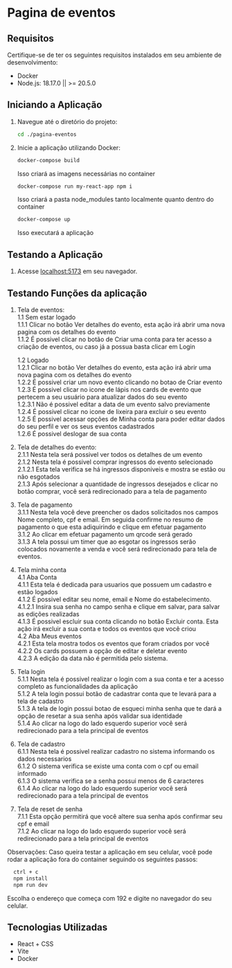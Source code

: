 # Pagina de eventos

## Requisitos

Certifique-se de ter os seguintes requisitos instalados em seu ambiente de desenvolvimento:

- Docker
- Node.js: 18.17.0 || >= 20.5.0

## Iniciando a Aplicação

1. Navegue até o diretório do projeto:

   ```bash
   cd ./pagina-eventos
   ```

2. Inicie a aplicação utilizando Docker:

   ```bash
   docker-compose build
   ```
   
   Isso criará as imagens necessárias no container
   
   ```bash
   docker-compose run my-react-app npm i
   ```
   
   Isso criará a pasta node_modules tanto localmente quanto dentro do container
   
   ```bash
   docker-compose up
   ```
   
   Isso executará a aplicação

## Testando a Aplicação

1. Acesse [localhost:5173](http://localhost:5173) em seu navegador.

## Testando Funções da aplicação

1. Tela de eventos:  
   1.1 Sem estar logado  
   1.1.1 Clicar no botão Ver detalhes do evento, esta ação irá abrir uma nova pagina com os detalhes do evento  
   1.1.2 É possivel clicar no botão de Criar uma conta para ter acesso a criação de eventos, ou caso já a possua basta clicar em Login  

   1.2 Logado  
   1.2.1 Clicar no botão Ver detalhes do evento, esta ação irá abrir uma nova pagina com os detalhes do evento  
   1.2.2 É possivel criar um novo evento clicando no botao de Criar evento  
   1.2.3 É possivel clicar no icone de lápis nos cards de evento que pertecem a seu usuário para atualizar dados do seu evento  
   1.2.3.1 Não é possivel editar a data de um evento salvo previamente  
   1.2.4 É possivel clicar no icone de lixeira para excluir o seu evento  
   1.2.5 É possivel acessar opções de Minha conta para poder editar dados do seu perfil e ver os seus eventos cadastrados  
   1.2.6 É possivel deslogar de sua conta  

2. Tela de detalhes do evento:  
   2.1.1 Nesta tela será possivel ver todos os detalhes de um evento  
   2.1.2 Nesta tela é possivel comprar ingressos do evento selecionado  
   2.1.2.1 Esta tela verifica se há ingressos disponiveis e mostra se estão ou não esgotados  
   2.1.3 Após selecionar a quantidade de ingressos desejados e clicar no botão comprar, você será redirecionado para a tela de pagamento  

3. Tela de pagamento  
   3.1.1 Nesta tela você deve preencher os dados solicitados nos campos Nome completo, cpf e email. Em seguida confirme no resumo de pagamento o que esta adiquirindo e clique em efetuar pagamento  
   3.1.2 Ao clicar em efetuar pagamento um qrcode será gerado  
   3.1.3 A tela possui um timer que ao esgotar os ingressos serão colocados novamente a venda e você será redirecionado para tela de eventos.  

4. Tela minha conta  
   4.1 Aba Conta  
   4.1.1 Esta tela é dedicada para usuarios que possuem um cadastro e estão logados  
   4.1.2 É possivel editar seu nome, email e Nome do estabelecimento.  
   4.1.2.1 Insira sua senha no campo senha e clique em salvar, para salvar as edições realizadas  
   4.1.3 É possivel escluir sua conta clicando no botão Excluir conta. Esta ação irá excluir a sua conta e todos os eventos que você criou  
   4.2 Aba Meus eventos  
   4.2.1 Esta tela mostra todos os eventos que foram criados por você  
   4.2.2 Os cards possuem a opção de editar e deletar evento  
   4.2.3 A edição da data não é permitida pelo sistema.  

5. Tela login  
   5.1.1 Nesta tela é possivel realizar o login com a sua conta e ter a acesso completo as funcionalidades da aplicação  
   5.1.2 A tela login possui botão de cadastrar conta que te levará para a tela de cadastro  
   5.1.3 A tela de login possui botao de esqueci minha senha que te dará a opção de resetar a sua senha após validar sua identidade  
   5.1.4 Ao clicar na logo do lado esquerdo superior você será redirecionado para a tela principal de eventos  

6. Tela de cadastro  
   6.1.1 Nesta tela é possivel realizar cadastro no sistema informando os dados necessarios  
   6.1.2 O sistema verifica se existe uma conta com o cpf ou email informado  
   6.1.3 O sistema verifica se a senha possui menos de 6 caracteres  
   6.1.4 Ao clicar na logo do lado esquerdo superior você será redirecionado para a tela principal de eventos  

7. Tela de reset de senha  
   7.1.1 Esta opção permitirá que você altere sua senha após confirmar seu cpf e email  
   7.1.2 Ao clicar na logo do lado esquerdo superior você será redirecionado para a tela principal de eventos  

Observações: Caso queira testar a aplicação em seu celular, você pode rodar a aplicação fora do container seguindo os seguintes passos:

```bash
  ctrl + c
  npm install
  npm run dev
```

Escolha o endereço que começa com 192 e digite no navegador do seu celular.

## Tecnologias Utilizadas

- React + CSS
- Vite
- Docker
